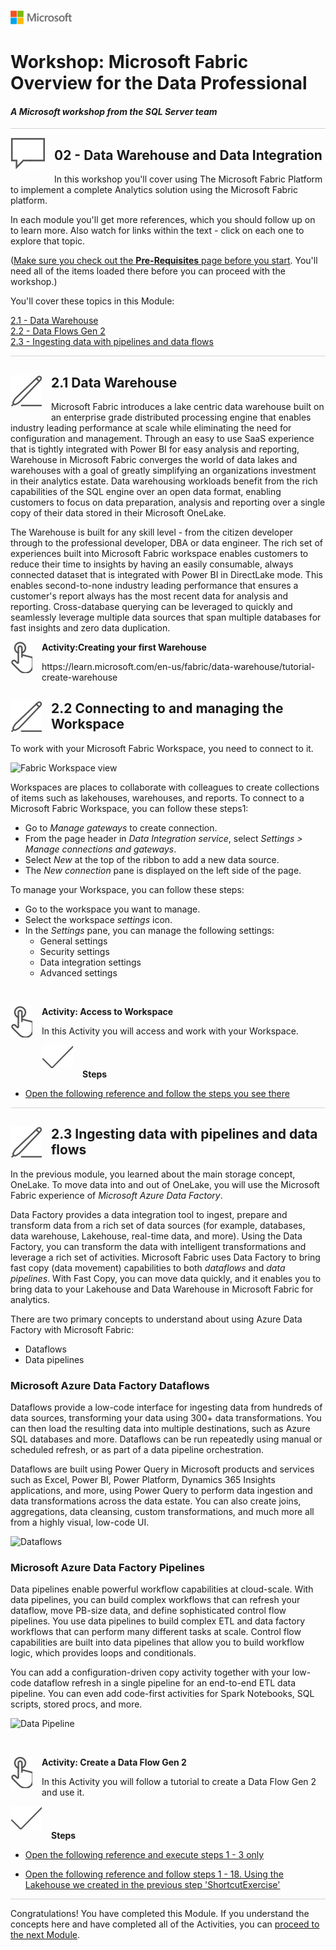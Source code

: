 ![](../graphics/microsoftlogo.png)

# Workshop: Microsoft Fabric Overview for the Data Professional

#### <i>A Microsoft workshop from the SQL Server team</i>

<p style="border-bottom: 1px solid lightgrey;"></p>

<img style="float: left; margin: 0px 15px 15px 0px;" src="../graphics/textbubble.png"> <h2>02 - Data Warehouse and Data Integration</h2>

In this workshop you'll cover using The Microsoft Fabric Platform to implement a complete Analytics solution using the Microsoft Fabric platform.

In each module you'll get more references, which you should follow up on to learn more. Also watch for links within the text - click on each one to explore that topic.

(<a href="https://github.com/sqlballs/MicrosoftFabricPre-Con/blob/main/fabricoverview/00%20-%20Pre-Requisites.md" target="_blank">Make sure you check out the <b>Pre-Requisites</b> page before you start</a>. You'll need all of the items loaded there before you can proceed with the workshop.)

You'll cover these topics in this Module:

<dl>
  <dt><a href="#21-Data Warehouse">2.1 - Data Warehouse</a></dt>
  <dt><a href="#22-Data Flows Gen 2">2.2 - Data Flows Gen 2</a></dt>
  <dt><a href="#23-ingesting-data-with-pipelines-and-data-flows">2.3 - Ingesting data with pipelines and data flows</a></dt>
  </dl>

<p style="border-bottom: 1px solid lightgrey;"></p>

<h2 id="01"><img style="float: left; margin: 0px 15px 15px 0px;" src="../graphics/pencil2.png">2.1 Data Warehouse</h2>

Microsoft Fabric introduces a lake centric data warehouse built on an enterprise grade distributed processing engine that enables industry leading performance at scale while eliminating the need for configuration and management. Through an easy to use SaaS experience that is tightly integrated with Power BI for easy analysis and reporting, Warehouse in Microsoft Fabric converges the world of data lakes and warehouses with a goal of greatly simplifying an organizations investment in their analytics estate. Data warehousing workloads benefit from the rich capabilities of the SQL engine over an open data format, enabling customers to focus on data preparation, analysis and reporting over a single copy of their data stored in their Microsoft OneLake.

The Warehouse is built for any skill level - from the citizen developer through to the professional developer, DBA or data engineer. The rich set of experiences built into Microsoft Fabric workspace enables customers to reduce their time to insights by having an easily consumable, always connected dataset that is integrated with Power BI in DirectLake mode. This enables second-to-none industry leading performance that ensures a customer's report always has the most recent data for analysis and reporting. Cross-database querying can be leveraged to quickly and seamlessly leverage multiple data sources that span multiple databases for fast insights and zero data duplication.  

<p><img style="float: left; margin: 0px 15px 15px 0px;" src="../graphics/point1.png"><b>Activity:Creating your first Warehouse</b></p>
https://learn.microsoft.com/en-us/fabric/data-warehouse/tutorial-create-warehouse

<h2 id="02"><img style="float: left; margin: 0px 15px 15px 0px;" src="../graphics/pencil2.png">2.2 Connecting to and managing the Workspace</h2>

To work with your Microsoft Fabric Workspace, you need to connect to it. 

![Fabric Workspace view](https://learn.microsoft.com/en-us/fabric/get-started/media/workspaces/fabric-workspace-page.png#lightbox)

Workspaces are places to collaborate with colleagues to create collections of items such as lakehouses, warehouses, and reports. To connect to a Microsoft Fabric Workspace, you can follow these steps1:

- Go to *Manage gateways* to create connection.
- From the page header in *Data Integration service*, select *Settings > Manage connections and gateways*.
- Select *New* at the top of the ribbon to add a new data source.
- The *New connection* pane is displayed on the left side of the page.

To manage your Workspace, you can follow these steps:

- Go to the workspace you want to manage.
- Select the workspace *settings* icon.
- In the *Settings* pane, you can manage the following settings:
  - General settings
  - Security settings
  - Data integration settings
  - Advanced settings

<br>

<p><img style="float: left; margin: 0px 15px 15px 0px;" src="../graphics/point1.png"><b>Activity: Access to Workspace</b></p>

In this Activity you will access and work with your Workspace.

<p><img style="margin: 0px 15px 15px 0px;" src="../graphics/checkmark.png"><b>Steps</b></p>

- [Open the following reference and follow the steps you see there](https://learn.microsoft.com/en-us/fabric/get-started/give-access-workspaces)

<p style="border-bottom: 1px solid lightgrey;"></p>

<h2 id="03"><img style="float: left; margin: 0px 15px 15px 0px;" src="../graphics/pencil2.png">2.3 Ingesting data with pipelines and data flows</h2>

In the previous module, you learned about the main storage concept, OneLake. To move data into and out of OneLake, you will use the Microsoft Fabric experience of *Microsoft Azure Data Factory*.

Data Factory provides a data integration tool to ingest, prepare and transform data from a rich set of data sources (for example, databases, data warehouse, Lakehouse, real-time data, and more). Using the Data Factory, you can transform the data with intelligent transformations and leverage a rich set of activities. Microsoft Fabric uses Data Factory to  bring fast copy (data movement) capabilities to both *dataflows* and *data pipelines*. With Fast Copy, you can move data quickly, and it enables you to bring data to your Lakehouse and Data Warehouse in Microsoft Fabric for analytics.

There are two primary concepts to understand about using Azure Data Factory with Microsoft Fabric: 

- Dataflows
- Data pipelines

<h3>Microsoft Azure Data Factory Dataflows</h3>

Dataflows provide a low-code interface for ingesting data from hundreds of data sources, transforming your data using 300+ data transformations. You can then load the resulting data into multiple destinations, such as Azure SQL databases and more. Dataflows can be run repeatedly using manual or scheduled refresh, or as part of a data pipeline orchestration.

Dataflows are built using Power Query in Microsoft products and services such as Excel, Power BI, Power Platform, Dynamics 365 Insights applications, and more, using Power Query to perform data ingestion and data transformations across the data estate. You can also create joins, aggregations, data cleansing, custom transformations, and much more all from a highly visual, low-code UI.

![Dataflows](https://learn.microsoft.com/en-us/fabric/data-factory/media/data-factory-overview/dataflow-experience.png#lightbox)

<h3>Microsoft Azure Data Factory Pipelines</h3>

Data pipelines enable powerful workflow capabilities at cloud-scale. With data pipelines, you can build complex workflows that can refresh your dataflow, move PB-size data, and define sophisticated control flow pipelines. You use data pipelines to build complex ETL and data factory workflows that can perform many different tasks at scale. Control flow capabilities are built into data pipelines that allow you to build workflow logic, which provides loops and conditionals.

You can add a configuration-driven copy activity together with your low-code dataflow refresh in a single pipeline for an end-to-end ETL data pipeline. You can even add code-first activities for Spark Notebooks, SQL scripts, stored procs, and more.

![Data Pipeline](https://learn.microsoft.com/en-us/fabric/data-factory/media/data-factory-overview/data-pipelines.png#lightbox)

<br>

<p><img style="float: left; margin: 0px 15px 15px 0px;" src="../graphics/point1.png"><b>Activity: Create a Data Flow Gen 2</b></p>

In this Activity you will follow a tutorial to create a Data Flow Gen 2 and use it.

<p><img style="margin: 0px 15px 15px 0px;" src="../graphics/checkmark.png"><b>Steps</b>
</p>





- [Open the following reference and execute steps 1 - 3 only](https://learn.microsoft.com/en-us/fabric/data-warehouse/tutorial-analyze-data-notebook)

- [Open the following reference and follow steps 1 - 18.  Using the Lakehouse we created in the previous step 'ShortcutExercise'](https://learn.microsoft.com/en-us/fabric/data-factory/create-first-dataflow-gen2)

<p style="border-bottom: 1px solid lightgrey;"></p>


Congratulations! You have completed this Module. If you understand the concepts here and have completed all of the Activities, you can [proceed to the next Module](https://github.com/sqlballs/MicrosoftFabricPre-Con/blob/main/fabricoverview/03%20-%20The%20Data%20Lakehouse.md).
